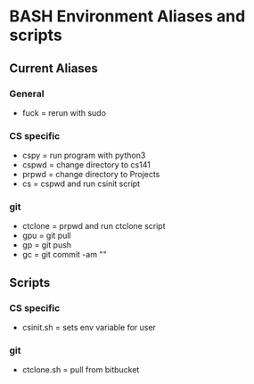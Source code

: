 # BASH Environment Aliases and scripts

## Current Aliases
### General
* fuck = rerun with sudo
### CS specific
* cspy = run program with python3
* cspwd = change directory to cs141
* prpwd = change directory to Projects
* cs = cspwd and run csinit script
### git
* ctclone = prpwd and run ctclone script
* gpu = git pull
* gp = git push
* gc = git commit -am "<message>"

## Scripts
### CS specific
* csinit.sh = sets env variable for user
### git
* ctclone.sh = pull from bitbucket
